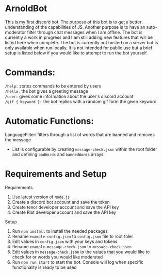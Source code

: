 # ArnoldBot

This is my first discord bot. The purpose of this bot is to get a better understanding
of the capabilities of JS. Another purpose is to have an auto-moderator filter through
chat messages when I am offline. The bot is currently a work in progress and I am still
adding new features that will be listed here when complete. The bot is currently not hosted on a server but is only available when run locally. It is not intended for public use but a brief setup is listed below if you would like to attempt to run the bot yourself.

# Commands:

`/help:` states commands to be entered by users <br />
`/hello:` the bot gives a greeting message <br />
`/user:` gives some information about the user's discord account <br />
`/gif { keyword }:` the bot replies with a random gif form the given keyword <br />

# Automatic Functions:

LanguageFilter: filters through a list of words that are banned and removes the message

- List is configurable by creating `message-check.json` within the root folder and defining `badWords` and `bannedWords` arrays

# Requirements and Setup

Requirements

1. Use latest version of `Node.js`
2. Create a discord bot account and save the token
3. Create tenor developer account and save the API key
4. Create Riot developer account and save the API key

Setup

1. Run `npm install` to install the needed packages
2. Rename `example-config.json` to `config.json` file to root foler
3. Edit values in `config.json` with your keys and tokens
4. Rename `example-message-check.json` to `message-check.json`
5. Edit values in `message-check.json` to the values that you would like to check for or words you would like moderated
6. Run `npm run start` to start the bot. Console will log when specific functionality is ready to be used
